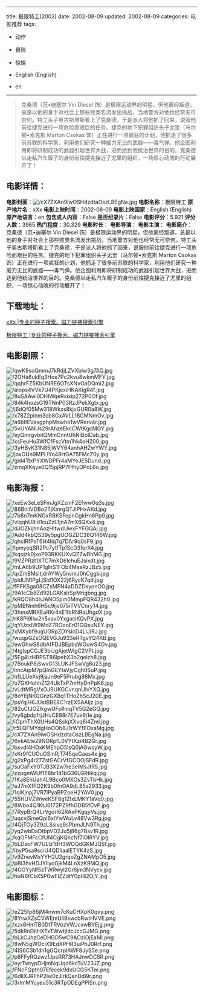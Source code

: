 
---
title: 极限特工(2002)
date: 2002-08-09
updated: 2002-08-09
categories: 电影推荐
tags:
- 动作
- 冒险
- 惊悚

- English (English)
- en
---


> 克桑德（范•迪塞尔 Vin Diesel 饰）是极限运动界的明星，但他离经叛道，总是以他的身手对社会上那些败类名流发出挑战，当地警方对他也经常无可奈何。特工头子奥古斯塔斯看上了克桑德，于是派人将他抓了回来，说服他前往捷克进行一项危险而艰巨的任务。捷克的地下犯罪组织头子尤里（马尔顿•索克斯 Marton Csokas 饰）正在进行一项疯狂的计划，他抓走了很多前苏联的科学家，利用他们研究一种威力无比的武器——毒气弹。他企图利用即将研制成功的武器引起世界大战，进而达到他统治世界的目的。克桑德以走私汽车贩子的身份前往捷克接近了尤里的组织，一场惊心动魄的行动展开了！

## **电影详情**：

**电影封面**：<img src="https://image.tmdb.org/t/p/w200/cX7ZXAn9iwOSHdzdtaOszLBEgNa.jpg" alt="/cX7ZXAn9iwOSHdzdtaOszLBEgNa.jpg" title="/cX7ZXAn9iwOSHdzdtaOszLBEgNa.jpg">
**电影名称**：极限特工
**原产地片名**：xXx
**电影上映时间**：2002-08-09
**电影上映国家**：English (English)
**原产地语言**：en
**包含成人内容**：False
**是否纪录片**：False
**电影评分**：5.921
**评分人数**：3965
**热门程度**：30.329
**电影时长**：
**电影导演**：
**电影主演**：
**电影简介**：克桑德（范•迪塞尔 Vin Diesel 饰）是极限运动界的明星，但他离经叛道，总是以他的身手对社会上那些败类名流发出挑战，当地警方对他也经常无可奈何。特工头子奥古斯塔斯看上了克桑德，于是派人将他抓了回来，说服他前往捷克进行一项危险而艰巨的任务。捷克的地下犯罪组织头子尤里（马尔顿•索克斯 Marton Csokas 饰）正在进行一项疯狂的计划，他抓走了很多前苏联的科学家，利用他们研究一种威力无比的武器——毒气弹。他企图利用即将研制成功的武器引起世界大战，进而达到他统治世界的目的。克桑德以走私汽车贩子的身份前往捷克接近了尤里的组织，一场惊心动魄的行动展开了！

## **下载地址**：
[xXx |专业的种子搜索、磁力链接搜索引擎](https://movie.amd794.com:2083/?search=xXx&ordering=&mode=match_phrase&page_size=10&page=1)

[极限特工 |专业的种子搜索、磁力链接搜索引擎](https://movie.amd794.com:2083/?search=%E6%9E%81%E9%99%90%E7%89%B9%E5%B7%A5&ordering=&mode=match_phrase&page_size=10&page=1)
 

## **电影剧照**：
<img src="https://image.tmdb.org/t/p/original/qwK9soQmmJ7kRdjLZVXblw3g7AQ.jpg" alt="/qwK9soQmmJ7kRdjLZVXblw3g7AQ.jpg" title="/qwK9soQmmJ7kRdjLZVXblw3g7AQ.jpg"><img src="https://image.tmdb.org/t/p/original/2OHa6ukEq3Hce7Pc2kvu8wkmMFY.jpg" alt="/2OHa6ukEq3Hce7Pc2kvu8wkmMFY.jpg" title="/2OHa6ukEq3Hce7Pc2kvu8wkmMFY.jpg"><img src="https://image.tmdb.org/t/p/original/qqhrFZ5KbUNRE6OTsXNvOaDQmi2.jpg" alt="/qqhrFZ5KbUNRE6OTsXNvOaDQmi2.jpg" title="/qqhrFZ5KbUNRE6OTsXNvOaDQmi2.jpg"><img src="https://image.tmdb.org/t/p/original/alops4VVk7U4PKjexiHKAKigR4f.jpg" alt="/alops4VVk7U4PKjexiHKAKigR4f.jpg" title="/alops4VVk7U4PKjexiHKAKigR4f.jpg"><img src="https://image.tmdb.org/t/p/original/8uSAAwi0DHIWqeRxixip272P0Of.jpg" alt="/8uSAAwi0DHIWqeRxixip272P0Of.jpg" title="/8uSAAwi0DHIWqeRxixip272P0Of.jpg"><img src="https://image.tmdb.org/t/p/original/84k4hozsG19TNnP03RzJPekXgtx.jpg" alt="/84k4hozsG19TNnP03RzJPekXgtx.jpg" title="/84k4hozsG19TNnP03RzJPekXgtx.jpg"><img src="https://image.tmdb.org/t/p/original/j6dQf05Mw318Wkxs8kjvGUR0a8W.jpg" alt="/j6dQf05Mw318Wkxs8kjvGUR0a8W.jpg" title="/j6dQf05Mw318Wkxs8kjvGUR0a8W.jpg"><img src="https://image.tmdb.org/t/p/original/x78Z2plnm3cb8GxAVLL18GMNmOv.jpg" alt="/x78Z2plnm3cb8GxAVLL18GMNmOv.jpg" title="/x78Z2plnm3cb8GxAVLL18GMNmOv.jpg"><img src="https://image.tmdb.org/t/p/original/a6bItEVaxgphpMswho1wVRerv4r.jpg" alt="/a6bItEVaxgphpMswho1wVRerv4r.jpg" title="/a6bItEVaxgphpMswho1wVRerv4r.jpg"><img src="https://image.tmdb.org/t/p/original/5vUYANUs29rAhzeEkcCWtKgcMGY.jpg" alt="/5vUYANUs29rAhzeEkcCWtKgcMGY.jpg" title="/5vUYANUs29rAhzeEkcCWtKgcMGY.jpg"><img src="https://image.tmdb.org/t/p/original/eyQmrgvbitQMmCnntUhNiBoIDab.jpg" alt="/eyQmrgvbitQMmCnntUhNiBoIDab.jpg" title="/eyQmrgvbitQMmCnntUhNiBoIDab.jpg"><img src="https://image.tmdb.org/t/p/original/xsFeuHu3WfCfFscVtm1hk4oH200.jpg" alt="/xsFeuHu3WfCfFscVtm1hk4oH200.jpg" title="/xsFeuHu3WfCfFscVtm1hk4oH200.jpg"><img src="https://image.tmdb.org/t/p/original/3yHBvK31N85jWVY64anhAHZwYWY.jpg" alt="/3yHBvK31N85jWVY64anhAHZwYWY.jpg" title="/3yHBvK31N85jWVY64anhAHZwYWY.jpg"><img src="https://image.tmdb.org/t/p/original/joxOUn9MPLIYo48rtGA75FMcZ0y.jpg" alt="/joxOUn9MPLIYo48rtGA75FMcZ0y.jpg" title="/joxOUn9MPLIYo48rtGA75FMcZ0y.jpg"><img src="https://image.tmdb.org/t/p/original/gid4TtxPYXWDPFr4aMYeJE5Dund.jpg" alt="/gid4TtxPYXWDPFr4aMYeJE5Dund.jpg" title="/gid4TtxPYXWDPFr4aMYeJE5Dund.jpg"><img src="https://image.tmdb.org/t/p/original/zmqXKqye0Q15pjRP7FfhyDPcL6o.jpg" alt="/zmqXKqye0Q15pjRP7FfhyDPcL6o.jpg" title="/zmqXKqye0Q15pjRP7FfhyDPcL6o.jpg">

## **电影海报**：
<img src="https://image.tmdb.org/t/p/original/xeEw3eLeSFmJgXZzmF2Efww0q3s.jpg" alt="/xeEw3eLeSFmJgXZzmF2Efww0q3s.jpg" title="/xeEw3eLeSFmJgXZzmF2Efww0q3s.jpg"><img src="https://image.tmdb.org/t/p/original/86BnliVDBo2TjKmrgQTJIPHxAKd.jpg" alt="/86BnliVDBo2TjKmrgQTJIPHxAKd.jpg" title="/86BnliVDBo2TjKmrgQTJIPHxAKd.jpg"><img src="https://image.tmdb.org/t/p/original/7b8n7mKNGxRBKSFepnCgkHn6Pp9.jpg" alt="/7b8n7mKNGxRBKSFepnCgkHn6Pp9.jpg" title="/7b8n7mKNGxRBKSFepnCgkHn6Pp9.jpg"><img src="https://image.tmdb.org/t/p/original/vlqqhU8id1cuZzL1jnA7mX6QKx4.jpg" alt="/vlqqhU8id1cuZzL1jnA7mX6QKx4.jpg" title="/vlqqhU8id1cuZzL1jnA7mX6QKx4.jpg"><img src="https://image.tmdb.org/t/p/original/dJOZkijhnAozHItwdUwxFYFGQAj.jpg" alt="/dJOZkijhnAozHItwdUwxFYFGQAj.jpg" title="/dJOZkijhnAozHItwdUwxFYFGQAj.jpg"><img src="https://image.tmdb.org/t/p/original/Add4kbQS39y5pgUOGZDC38Q146W.jpg" alt="/Add4kbQS39y5pgUOGZDC38Q146W.jpg" title="/Add4kbQS39y5pgUOGZDC38Q146W.jpg"><img src="https://image.tmdb.org/t/p/original/qhclRfPsT6H4IlqTq7DAr9q0sF9.jpg" alt="/qhclRfPsT6H4IlqTq7DAr9q0sF9.jpg" title="/qhclRfPsT6H4IlqTq7DAr9q0sF9.jpg"><img src="https://image.tmdb.org/t/p/original/lpmyeqSR2Pc7ytfTp1ScD3ferX4.jpg" alt="/lpmyeqSR2Pc7ytfTp1ScD3ferX4.jpg" title="/lpmyeqSR2Pc7ytfTp1ScD3ferX4.jpg"><img src="https://image.tmdb.org/t/p/original/kqojzk0jxoP93RKKUXvQZ7wRhMG.jpg" alt="/kqojzk0jxoP93RKKUXvQZ7wRhMG.jpg" title="/kqojzk0jxoP93RKKUXvQZ7wRhMG.jpg"><img src="https://image.tmdb.org/t/p/original/9VZPRzt1XTC7mXD6lchuEJsixdt.jpg" alt="/9VZPRzt1XTC7mXD6lchuEJsixdt.jpg" title="/9VZPRzt1XTC7mXD6lchuEJsixdt.jpg"><img src="https://image.tmdb.org/t/p/original/mLA6b9UP1glhS1FOb4MsaRzJBz5.jpg" alt="/mLA6b9UP1glhS1FOb4MsaRzJBz5.jpg" title="/mLA6b9UP1glhS1FOb4MsaRzJBz5.jpg"><img src="https://image.tmdb.org/t/p/original/qrZmBMsltjdrAYWy5nvmJ0hCggb.jpg" alt="/qrZmBMsltjdrAYWy5nvmJ0hCggb.jpg" title="/qrZmBMsltjdrAYWy5nvmJ0hCggb.jpg"><img src="https://image.tmdb.org/t/p/original/pidUN1PgLjSld1OX22j6RycK7qd.jpg" alt="/pidUN1PgLjSld1OX22j6RycK7qd.jpg" title="/pidUN1PgLjSld1OX22j6RycK7qd.jpg"><img src="https://image.tmdb.org/t/p/original/fPFKSga08CZsMFN4aDDZDkyonO0.jpg" alt="/fPFKSga08CZsMFN4aDDZDkyonO0.jpg" title="/fPFKSga08CZsMFN4aDDZDkyonO0.jpg"><img src="https://image.tmdb.org/t/p/original/9A1cCb8Zd92LGAKslrSpMrigbng.jpg" alt="/9A1cCb8Zd92LGAKslrSpMrigbng.jpg" title="/9A1cCb8Zd92LGAKslrSpMrigbng.jpg"><img src="https://image.tmdb.org/t/p/original/kRQO8h4hJANO5pm0MmpFQR432h0.jpg" alt="/kRQO8h4hJANO5pm0MmpFQR432h0.jpg" title="/kRQO8h4hJANO5pm0MmpFQR432h0.jpg"><img src="https://image.tmdb.org/t/p/original/pMBNmh6H5c9ijv075iTVVCnry14.jpg" alt="/pMBNmh6H5c9ijv075iTVVCnry14.jpg" title="/pMBNmh6H5c9ijv075iTVVCnry14.jpg"><img src="https://image.tmdb.org/t/p/original/3hmxMRXEaRKr4nE1IbRNRaUhgdX.jpg" alt="/3hmxMRXEaRKr4nE1IbRNRaUhgdX.jpg" title="/3hmxMRXEaRKr4nE1IbRNRaUhgdX.jpg"><img src="https://image.tmdb.org/t/p/original/rK8Pi9Ilw2h5vav0YxgaclKQvPX.jpg" alt="/rK8Pi9Ilw2h5vav0YxgaclKQvPX.jpg" title="/rK8Pi9Ilw2h5vav0YxgaclKQvPX.jpg"><img src="https://image.tmdb.org/t/p/original/qYUzxIW9MdZ7ROooEr01GQxuNEY.jpg" alt="/qYUzxIW9MdZ7ROooEr01GQxuNEY.jpg" title="/qYUzxIW9MdZ7ROooEr01GQxuNEY.jpg"><img src="https://image.tmdb.org/t/p/original/xMXybf9ugUGRpZDYsIcD4LlJIRJ.jpg" alt="/xMXybf9ugUGRpZDYsIcD4LlJIRJ.jpg" title="/xMXybf9ugUGRpZDYsIcD4LlJIRJ.jpg"><img src="https://image.tmdb.org/t/p/original/wuqpGZsOQEVGJu933eRTgvYQ4KB.jpg" alt="/wuqpGZsOQEVGJu933eRTgvYQ4KB.jpg" title="/wuqpGZsOQEVGJu933eRTgvYQ4KB.jpg"><img src="https://image.tmdb.org/t/p/original/ewGhwS8dbAfFDJBEpbsWOuwS4Ov.jpg" alt="/ewGhwS8dbAfFDJBEpbsWOuwS4Ov.jpg" title="/ewGhwS8dbAfFDJBEpbsWOuwS4Ov.jpg"><img src="https://image.tmdb.org/t/p/original/4tgIspCGJE3biJgAjotWlgC2VPt.jpg" alt="/4tgIspCGJE3biJgAjotWlgC2VPt.jpg" title="/4tgIspCGJE3biJgAjotWlgC2VPt.jpg"><img src="https://image.tmdb.org/t/p/original/5Eg4LtHBPST86lpebX3b2qeizh8.jpg" alt="/5Eg4LtHBPST86lpebX3b2qeizh8.jpg" title="/5Eg4LtHBPST86lpebX3b2qeizh8.jpg"><img src="https://image.tmdb.org/t/p/original/7BoukP8jSwvG13LUKJFSwVg8u23.jpg" alt="/7BoukP8jSwvG13LUKJFSwVg8u23.jpg" title="/7BoukP8jSwvG13LUKJFSwVg8u23.jpg"><img src="https://image.tmdb.org/t/p/original/imcAtpM7pQInGEYtsVjyCgh0SuP.jpg" alt="/imcAtpM7pQInGEYtsVjyCgh0SuP.jpg" title="/imcAtpM7pQInGEYtsVjyCgh0SuP.jpg"><img src="https://image.tmdb.org/t/p/original/nfLLUeXvj9jaJn9eF5Prubg98Mx.jpg" alt="/nfLLUeXvj9jaJn9eF5Prubg98Mx.jpg" title="/nfLLUeXvj9jaJn9eF5Prubg98Mx.jpg"><img src="https://image.tmdb.org/t/p/original/o7GKHohhZ124UkTxP7mHyDnPpK6.jpg" alt="/o7GKHohhZ124UkTxP7mHyDnPpK6.jpg" title="/o7GKHohhZ124UkTxP7mHyDnPpK6.jpg"><img src="https://image.tmdb.org/t/p/original/vLdtMRgVxOJ9UKGCvnqnUIvYXQ.jpg" alt="/vLdtMRgVxOJ9UKGCvnqnUIvYXQ.jpg" title="/vLdtMRgVxOJ9UKGCvnqnUIvYXQ.jpg"><img src="https://image.tmdb.org/t/p/original/8oYEjNKQGnzGX8q1THoZhScJ20E.jpg" alt="/8oYEjNKQGnzGX8q1THoZhScJ20E.jpg" title="/8oYEjNKQGnzGX8q1THoZhScJ20E.jpg"><img src="https://image.tmdb.org/t/p/original/psYqjH6JUstBBE8C1rzEX5AAljz.jpg" alt="/psYqjH6JUstBBE8C1rzEX5AAljz.jpg" title="/psYqjH6JUstBBE8C1rzEX5AAljz.jpg"><img src="https://image.tmdb.org/t/p/original/82uCfJOZlkgwUFpIlmqTV5G2eGQ.jpg" alt="/82uCfJOZlkgwUFpIlmqTV5G2eGQ.jpg" title="/82uCfJOZlkgwUFpIlmqTV5G2eGQ.jpg"><img src="https://image.tmdb.org/t/p/original/vy6gbdpfrjJHvCE88r7E7ux9j1e.jpg" alt="/vy6gbdpfrjJHvCE88r7E7ux9j1e.jpg" title="/vy6gbdpfrjJHvCE88r7E7ux9j1e.jpg"><img src="https://image.tmdb.org/t/p/original/iOpmThX0UHs4QSslqXXvq6i4Zml.jpg" alt="/iOpmThX0UHs4QSslqXXvq6i4Zml.jpg" title="/iOpmThX0UHs4QSslqXXvq6i4Zml.jpg"><img src="https://image.tmdb.org/t/p/original/r5LQFMYdgHoOOb8J1rWYfEOxaMg.jpg" alt="/r5LQFMYdgHoOOb8J1rWYfEOxaMg.jpg" title="/r5LQFMYdgHoOOb8J1rWYfEOxaMg.jpg"><img src="https://image.tmdb.org/t/p/original/cX7ZXAn9iwOSHdzdtaOszLBEgNa.jpg" alt="/cX7ZXAn9iwOSHdzdtaOszLBEgNa.jpg" title="/cX7ZXAn9iwOSHdzdtaOszLBEgNa.jpg"><img src="https://image.tmdb.org/t/p/original/6vkAEte29NORpfL0VYtXzi4B2Gr.jpg" alt="/6vkAEte29NORpfL0VYtXzi4B2Gr.jpg" title="/6vkAEte29NORpfL0VYtXzi4B2Gr.jpg"><img src="https://image.tmdb.org/t/p/original/bsvdl4HOxKMEhpO5IsQ0jAGwsyW.jpg" alt="/bsvdl4HOxKMEhpO5IsQ0jAGwsyW.jpg" title="/bsvdl4HOxKMEhpO5IsQ0jAGwsyW.jpg"><img src="https://image.tmdb.org/t/p/original/xKr9fCUOuOSInRjT745qeGaes4x.jpg" alt="/xKr9fCUOuOSInRjT745qeGaes4x.jpg" title="/xKr9fCUOuOSInRjT745qeGaes4x.jpg"><img src="https://image.tmdb.org/t/p/original/g2xPg4r27ZstGACrVfGCOOjSFdR.jpg" alt="/g2xPg4r27ZstGACrVfGCOOjSFdR.jpg" title="/g2xPg4r27ZstGACrVfGCOOjSFdR.jpg"><img src="https://image.tmdb.org/t/p/original/suGaFxY0TJB3X2w7re3elMsJtR5.jpg" alt="/suGaFxY0TJB3X2w7re3elMsJtR5.jpg" title="/suGaFxY0TJB3X2w7re3elMsJtR5.jpg"><img src="https://image.tmdb.org/t/p/original/zzpgmWUf1T8br1d1bG36LGRtikq.jpg" alt="/zzpgmWUf1T8br1d1bG36LGRtikq.jpg" title="/zzpgmWUf1T8br1d1bG36LGRtikq.jpg"><img src="https://image.tmdb.org/t/p/original/1Ka8EhUah4L9Bco0MXOs3ZvTbHk.jpg" alt="/1Ka8EhUah4L9Bco0MXOs3ZvTbHk.jpg" title="/1Ka8EhUah4L9Bco0MXOs3ZvTbHk.jpg"><img src="https://image.tmdb.org/t/p/original/eJ7mXfFO2K9b0fnOA9dL85a2933.jpg" alt="/eJ7mXfFO2K9b0fnOA9dL85a2933.jpg" title="/eJ7mXfFO2K9b0fnOA9dL85a2933.jpg"><img src="https://image.tmdb.org/t/p/original/1qlKjnpj7VR7lPyaBPZoeH2YAV0.jpg" alt="/1qlKjnpj7VR7lPyaBPZoeH2YAV0.jpg" title="/1qlKjnpj7VR7lPyaBPZoeH2YAV0.jpg"><img src="https://image.tmdb.org/t/p/original/55HUVZWweKSF8g1ZIxLMKY1aVq0.jpg" alt="/55HUVZWweKSF8g1ZIxLMKY1aVq0.jpg" title="/55HUVZWweKSF8g1ZIxLMKY1aVq0.jpg"><img src="https://image.tmdb.org/t/p/original/8Wbo4Q1KtJ6172PZ9fhGDB5fCvP.jpg" alt="/8Wbo4Q1KtJ6172PZ9fhGDB5fCvP.jpg" title="/8Wbo4Q1KtJ6172PZ9fhGDB5fCvP.jpg"><img src="https://image.tmdb.org/t/p/original/7RypBrQ4LrVgorl62RAxPKgqyVs.jpg" alt="/7RypBrQ4LrVgorl62RAxPKgqyVs.jpg" title="/7RypBrQ4LrVgorl62RAxPKgqyVs.jpg"><img src="https://image.tmdb.org/t/p/original/uqcvjSmeQpi6xIYwWuLv48Vw3Rg.jpg" alt="/uqcvjSmeQpi6xIYwWuLv48Vw3Rg.jpg" title="/uqcvjSmeQpi6xIYwWuLv48Vw3Rg.jpg"><img src="https://image.tmdb.org/t/p/original/4QjTOy3Z9zLSsivq9sPbmJLN9Th.jpg" alt="/4QjTOy3Z9zLSsivq9sPbmJLN9Th.jpg" title="/4QjTOy3Z9zLSsivq9sPbmJLN9Th.jpg"><img src="https://image.tmdb.org/t/p/original/yq2wbDaDtbpVD2Ju5j86g7Bsv1R.jpg" alt="/yq2wbDaDtbpVD2Ju5j86g7Bsv1R.jpg" title="/yq2wbDaDtbpVD2Ju5j86g7Bsv1R.jpg"><img src="https://image.tmdb.org/t/p/original/kqOFMFcCfUf4CgKQhcNf7lOlRYV.jpg" alt="/kqOFMFcCfUf4CgKQhcNf7lOlRYV.jpg" title="/kqOFMFcCfUf4CgKQhcNf7lOlRYV.jpg"><img src="https://image.tmdb.org/t/p/original/bLDzoFW7ULlz1BH3WOQdGKMJQSf.jpg" alt="/bLDzoFW7ULlz1BH3WOQdGKMJQSf.jpg" title="/bLDzoFW7ULlz1BH3WOQdGKMJQSf.jpg"><img src="https://image.tmdb.org/t/p/original/lbyP5sa9sciU4QDIiaalETYK4zS.jpg" alt="/lbyP5sa9sciU4QDIiaalETYK4zS.jpg" title="/lbyP5sa9sciU4QDIiaalETYK4zS.jpg"><img src="https://image.tmdb.org/t/p/original/v9ZnevMxYYH2U2grqoZgZNAMpO5.jpg" alt="/v9ZnevMxYYH2U2grqoZgZNAMpO5.jpg" title="/v9ZnevMxYYH2U2grqoZgZNAMpO5.jpg"><img src="https://image.tmdb.org/t/p/original/pBi3hvHDJYllyoGjkM4LnXzK9MQ.jpg" alt="/pBi3hvHDJYllyoGjkM4LnXzK9MQ.jpg" title="/pBi3hvHDJYllyoGjkM4LnXzK9MQ.jpg"><img src="https://image.tmdb.org/t/p/original/4GGYyNf5zTWRwyl2Gr6jm3NVycv.jpg" alt="/4GGYyNf5zTWRwyl2Gr6jm3NVycv.jpg" title="/4GGYyNf5zTWRwyl2Gr6jm3NVycv.jpg"><img src="https://image.tmdb.org/t/p/original/huN6fCbX5P0wFIZZdtY0pHi2OjY.jpg" alt="/huN6fCbX5P0wFIZZdtY0pHi2OjY.jpg" title="/huN6fCbX5P0wFIZZdtY0pHi2OjY.jpg">

## **电影图标**：
<img src="https://image.tmdb.org/t/p/original/eZ25fp86jM4nwm7cKuCHXpK0qvy.png" alt="/eZ25fp86jM4nwm7cKuCHXpK0qvy.png" title="/eZ25fp86jM4nwm7cKuCHXpK0qvy.png"><img src="https://image.tmdb.org/t/p/original/8YtwXZsCVWEmUll9xwcbRwtHVVE.png" alt="/8YtwXZsCVWEmUll9xwcbRwtHVVE.png" title="/8YtwXZsCVWEmUll9xwcbRwtHVVE.png"><img src="https://image.tmdb.org/t/p/original/xzx6HmTB0DtTRVozVWJcxwBYEjg.png" alt="/xzx6HmTB0DtTRVozVWJcxwBYEjg.png" title="/xzx6HmTB0DtTRVozVWJcxwBYEjg.png"><img src="https://image.tmdb.org/t/p/original/5dkRnDitHXTxTWwtjIdcJccGJMG.png" alt="/5dkRnDitHXTxTWwtjIdcJccGJMG.png" title="/5dkRnDitHXTxTWwtjIdcJccGJMG.png"><img src="https://image.tmdb.org/t/p/original/bLkCJhzCeDHGD5wC9AOziOjEaMl.png" alt="/bLkCJhzCeDHGD5wC9AOziOjEaMl.png" title="/bLkCJhzCeDHGD5wC9AOziOjEaMl.png"><img src="https://image.tmdb.org/t/p/original/8wN5gWOciX9EdXPHR3uiPhJ0Rrf.png" alt="/8wN5gWOciX9EdXPHR3uiPhJ0Rrf.png" title="/8wN5gWOciX9EdXPHR3uiPhJ0Rrf.png"><img src="https://image.tmdb.org/t/p/original/4IS6C3b1dh1gGQcrplAWF8JyS5e.png" alt="/4IS6C3b1dh1gGQcrplAWF8JyS5e.png" title="/4IS6C3b1dh1gGQcrplAWF8JyS5e.png"><img src="https://image.tmdb.org/t/p/original/p8FFyRQzwzfJpsRR73HAJnwDC5R.png" alt="/p8FFyRQzwzfJpsRR73HAJnwDC5R.png" title="/p8FFyRQzwzfJpsRR73HAJnwDC5R.png"><img src="https://image.tmdb.org/t/p/original/eyrTwtypDHjmNqUqd6kcTuV23JZ.png" alt="/eyrTwtypDHjmNqUqd6kcTuV23JZ.png" title="/eyrTwtypDHjmNqUqd6kcTuV23JZ.png"><img src="https://image.tmdb.org/t/p/original/FNcFQptn07Efecek9dxUCG5KTm.png" alt="/FNcFQptn07Efecek9dxUCG5KTm.png" title="/FNcFQptn07Efecek9dxUCG5KTm.png"><img src="https://image.tmdb.org/t/p/original/6dlIXJRFhP2Iw0zJirkQsnDdi9r.png" alt="/6dlIXJRFhP2Iw0zJirkQsnDdi9r.png" title="/6dlIXJRFhP2Iw0zJirkQsnDdi9r.png"><img src="https://image.tmdb.org/t/p/original/3rImMYcyeu51c3RTpODEgPPISn.png" alt="/3rImMYcyeu51c3RTpODEgPPISn.png" title="/3rImMYcyeu51c3RTpODEgPPISn.png">
